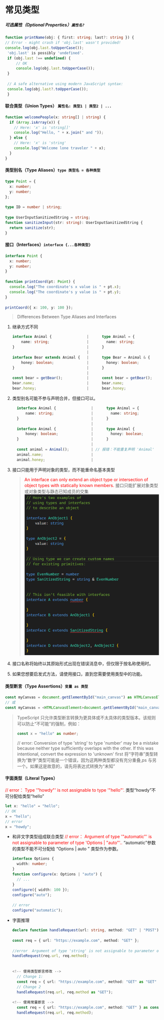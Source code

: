 # 常见类型

##### 可选属性（Optional Properties）`属性名?`

```ts
function printName(obj: { first: string; last?: string }) {
// Error - might crash if 'obj.last' wasn't provided!
console.log(obj.last.toUpperCase());
 'obj.last' is possibly 'undefined'.
 if (obj.last !== undefined) {
     // OK
     console.log(obj.last.toUpperCase());
 }

 // A safe alternative using modern JavaScript syntax:
 console.log(obj.last?.toUpperCase());
 }
```

#### 联合类型（Union Types） `属性名: 类型1 | 类型2 | ...`

```ts
function welcomePeople(x: string[] | string) {
  if (Array.isArray(x)) {
    // Here: 'x' is 'string[]'
    console.log("Hello, " + x.join(" and "));
  } else {
    // Here: 'x' is 'string'
    console.log("Welcome lone traveler " + x);
  }
}
```

#### 类型别名（Type Aliases）`type 类型名 = 各种类型`

```ts
type Point = {
  x: number;
  y: number;
};

type ID = number | string;

type UserInputSanitizedString = string;
function sanitizeInput(str: string): UserInputSanitizedString {
  return sanitize(str);
}
```

#### 接口（Interfaces）`interface {...各种类型}`

```ts
interface Point {
  x: number;
  y: number;
}

function printCoord(pt: Point) {
  console.log("The coordinate's x value is " + pt.x);
  console.log("The coordinate's y value is " + pt.y);
}

printCoord({ x: 100, y: 100 });
```

> Differences Between Type Aliases and Interfaces

1.  继承方式不同

    ```ts
    interface Animal {                |      type Animal = {
        name: string;                 |        name: string;
    }                                 |      }
                                      |
    interface Bear extends Animal {   |      type Bear = Animal & {
        honey: boolean;               |        honey: boolean;
    }                                 |      }
                                      |
    const bear = getBear();           |      const bear = getBear();
    bear.name;                        |      bear.name;
    bear.honey;                       |      bear.honey;
    ```

2.  类型别名可能不参与声明合并，但接口可以。

    ```ts
      interface Animal {                |      type Animal = {
          name: string;                 |        name: string;
      }                                 |      }
                                        |
      interface Animal {                |      type Animal {
          honey: boolean;               |        honey: boolean;
      }                                 |      }
                                        |
      const animal = Animal();          | // 报错：不能重复声明 'Animal'
      animal.name;                      |
      animal.honey;                     |
    ```

3.  接口只能用于声明对象的类型，而不能重命名基本类型

    > <font color=red> An interface can only extend an object type or intersection of object types with statically known members.</font>
    > 接口只能扩展对象类型或对象类型与静态已知成员的交集
    > ![alt text](image.png)

4.  接口名称将始终以其原始形式出现在错误消息中，但仅限于按名称使用时。
5.  如果您想要启发式方法，请使用接口，直到您需要使用类型中的功能。

#### 类型断言（Type Assertions）`变量 as 类型`

```ts
const myCanvas = document.getElementById("main_canvas") as HTMLCanvasElement;
// 或
const myCanvas = <HTMLCanvasElement>document.getElementById("main_canvas");
```

> TypeScript 只允许类型断言转换为更具体或不太具体的类型版本。该规则可以防止“不可能”的强制，例如：
>
> ```ts
> const x = "hello" as number;
> ```
>
> // error: Conversion of type 'string' to type 'number' may be a mistake because neither type sufficiently overlaps with the other. If this was intentional, convert the expression to 'unknown' first
> 将“字符串”类型转换为“数字”类型可能是一个错误，因为这两种类型都没有充分重叠,ps 与另一个。如果这是故意的，请先将表达式转换为“未知”

#### 字面类型（Literal Types）

<font color=red>
// error： Type '"howdy"' is not assignable to type '"hello"'.
</font>
类型“howdy”不可分配给类型“hello”

```ts
let x: "hello" = "hello";
// OK
x = "hello";
// error
x = "howdy";
```

- 和非文字类型组成联合类型
  <font color=red>
  // error： Argument of type '"automatic"' is not assignable to parameter of type 'Options | "auto"'..
  </font>
  “automatic”参数的类型不能不可分配给 “Options | auto ” 类型作为参数。

  ```ts
  interface Options {
    width: number;
  }
  function configure(x: Options | "auto") {
    // ...
  }
  configure({ width: 100 });
  configure("auto");

  // error
  configure("automatic");
  ```

- 字面推理

  ```ts
  declare function handleRequest(url: string, method: "GET" | "POST"): void;

  const req = { url: "https://example.com", method: "GET" };

  //error  Argument of type 'string' is not assignable to parameter of type '"GET" | "POST"'.
  handleRequest(req.url, req.method);


  <!-- 使用类型断言修改 -->
    // Change 1:
    const req = { url: "https://example.com", method: "GET" as "GET" };
    // Change 2
    handleRequest(req.url, req.method as "GET");

  <!-- 使用常量断言 -->
    const req = { url: "https://example.com", method: "GET" } as const;
    handleRequest(req.url, req.method);
  ```
